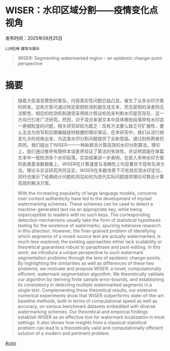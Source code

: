 # WISER：水印区域分割——疫情变化点视角

发布时间：2025年09月25日

`LLM应用` `媒体与娱乐`

> WISER: Segmenting watermarked region - an epidemic change-point perspective

# 摘要

> 随着大型语言模型的普及，内容真实性问题日益凸显，催生了众多水印方案的研发。这些方案可通过特定密钥检测机器生成文本，而无密钥的读者则无法察觉。相应的检测机制通常采用统计假设检验来判断水印是否存在，这一方向已引发广泛研究。然而，对于混合来源文本中具体哪些段落带有水印这一更细粒度的问题，相关研究却较为匮乏：现有方法要么缺乏可扩展性，要么无法为改写和后期编辑提供稳健的理论保证。在本研究中，我们从流行病变化点的视角出发，为这类水印分割问题提供了全新思路。通过剖析两者的异同，我们提出了WISER——一种新颖且计算高效的水印分割算法。理论上，我们通过推导有限样本误差界验证了算法的有效性，并证明其能在单篇文本中一致检测多个水印段落。实验结果进一步表明，在嵌入多种水印方案的各类基准数据集上，WISER在计算速度与准确性上均显著优于现有先进方法。理论与实证研究共同证实，WISER在多数场景下可有效实现水印定位，同时也揭示了经典统计问题的洞见如何为现代实际问题提供理论可靠且计算高效的解决方案。

> With the increasing popularity of large language models, concerns over content authenticity have led to the development of myriad watermarking schemes. These schemes can be used to detect a machine-generated text via an appropriate key, while being imperceptible to readers with no such keys. The corresponding detection mechanisms usually take the form of statistical hypothesis testing for the existence of watermarks, spurring extensive research in this direction. However, the finer-grained problem of identifying which segments of a mixed-source text are actually watermarked, is much less explored; the existing approaches either lack scalability or theoretical guarantees robust to paraphrase and post-editing. In this work, we introduce a unique perspective to such watermark segmentation problems through the lens of epidemic change-points. By highlighting the similarities as well as differences of these two problems, we motivate and propose WISER: a novel, computationally efficient, watermark segmentation algorithm. We theoretically validate our algorithm by deriving finite sample error-bounds, and establishing its consistency in detecting multiple watermarked segments in a single text. Complementing these theoretical results, our extensive numerical experiments show that WISER outperforms state-of-the-art baseline methods, both in terms of computational speed as well as accuracy, on various benchmark datasets embedded with diverse watermarking schemes. Our theoretical and empirical findings establish WISER as an effective tool for watermark localization in most settings. It also shows how insights from a classical statistical problem can lead to a theoretically valid and computationally efficient solution of a modern and pertinent problem.

[Arxiv](https://arxiv.org/abs/2509.21160)